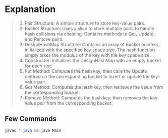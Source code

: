 # Explanation

> 1. Pair Structure: A simple structure to store key-value pairs.
> 1. Bucket Structure: Uses a slice to store multiple pairs to handle hash collisions via chaining. Contains methods to Get, Update, and Remove pairs.
> 1. DesignHashMap Structure: Contains an array of Bucket pointers, initialized with the specified key space size. The hash function simply takes the modulus of the key with the key space size.
> 1. Constructor: Initializes the DesignHashMap with an empty bucket for each slot.
> 1. Put Method: Computes the hash key, then calls the Update method on the corresponding bucket to insert or update the key-value pair.
> 1. Get Method: Computes the hash key, then retrieves the value from the corresponding bucket.
> 1. Remove Method: Computes the hash key, then removes the key-value pair from the corresponding bucket.

## Few Commands

```powershell
javac *.java && java Main
```

